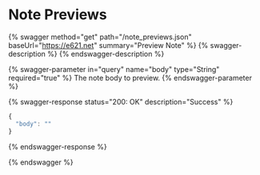 # Note Previews

{% swagger method="get" path="/note_previews.json" baseUrl="https://e621.net" summary="Preview Note" %}
{% swagger-description %}
{% endswagger-description %}

{% swagger-parameter in="query" name="body" type="String" required="true" %}
The note body to preview.
{% endswagger-parameter %}

{% swagger-response status="200: OK" description="Success" %}
```javascript
{
  "body": ""
}
```
{% endswagger-response %}

{% endswagger %}